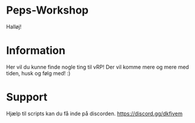 # Peps-Workshop
Halløj!
 
# Information
Her vil du kunne finde nogle ting til vRP! Der vil komme mere og mere med tiden, husk og følg med! :)

# Support
Hjælp til scripts kan du få inde på discorden. 
https://discord.gg/dkfivem
